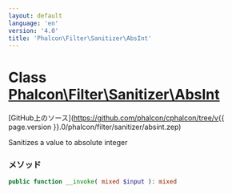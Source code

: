 ```yaml
---
layout: default
language: 'en'
version: '4.0'
title: 'Phalcon\Filter\Sanitizer\AbsInt'
---
```


# Class [Phalcon\Filter\Sanitizer\AbsInt](Phalcon_Filter_Sanitizer_AbsInt)

[GitHub上のソース](https://github.com/phalcon/cphalcon/tree/v{{ page.version }}.0/phalcon/filter/sanitizer/absint.zep)

Sanitizes a value to absolute integer

### メソッド

```php
public function __invoke( mixed $input ): mixed
```